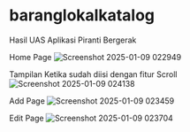 # baranglokalkatalog
  Hasil UAS Aplikasi Piranti Bergerak

  Home Page
![Screenshot 2025-01-09 022949](https://github.com/user-attachments/assets/850cbb4f-0b87-4b42-aace-b7241aade05e)

  Tampilan Ketika sudah diisi dengan fitur Scroll
![Screenshot 2025-01-09 024138](https://github.com/user-attachments/assets/704590c6-0a18-4e2d-8b38-bbffb1ff3aa4)

  Add Page 
![Screenshot 2025-01-09 023459](https://github.com/user-attachments/assets/932464c4-32df-4875-bec3-dc6c84fe64c1)

  Edit Page 
![Screenshot 2025-01-09 023704](https://github.com/user-attachments/assets/67e8957b-17e8-4db6-9035-4ab288c0b4b4)



